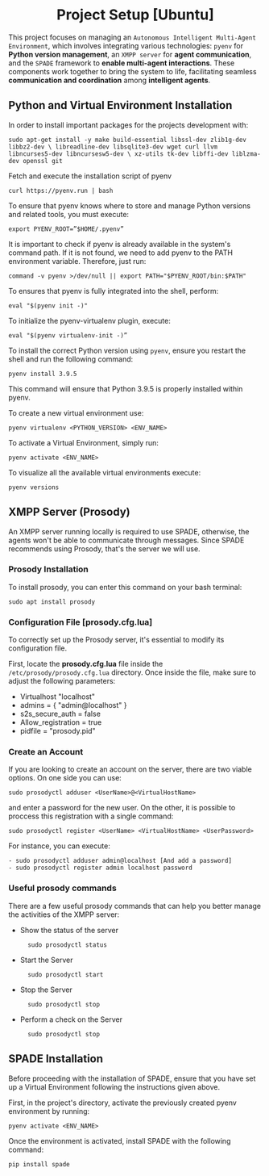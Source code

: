 <div align="center">

# Project Setup [Ubuntu]
</div>

This project focuses on managing an ``Autonomous Intelligent Multi-Agent Environment``, which involves integrating various technologies: ``pyenv`` for **Python version management**, an ``XMPP server`` for **agent communication**, and the ``SPADE`` framework to **enable multi-agent interactions**. These components work together to bring the system to life, facilitating seamless **communication and coordination** among **intelligent agents**.

## Python and Virtual Environment Installation

In order to install important packages for the projects development with:

    sudo apt-get install -y make build-essential libssl-dev zlib1g-dev libbz2-dev \ libreadline-dev libsqlite3-dev wget curl llvm libncurses5-dev libncursesw5-dev \ xz-utils tk-dev libffi-dev liblzma-dev openssl git

Fetch and execute the installation script of pyenv

    curl https://pyenv.run | bash

To ensure that pyenv knows where to store and manage Python versions and related tools, you must execute:

    export PYENV_ROOT=”$HOME/.pyenv”

It is important to check if pyenv is already available in the system's command path. If it is not found, we need to add pyenv to the PATH environment variable. Therefore, just run:

    command -v pyenv >/dev/null || export PATH="$PYENV_ROOT/bin:$PATH"

To ensures that pyenv is fully integrated into the shell, perform:

    eval "$(pyenv init -)"

To initialize the pyenv-virtualenv plugin, execute:

    eval "$(pyenv virtualenv-init -)”

To install the correct Python version using ``pyenv``, ensure you restart the shell and run the following command:

    pyenv install 3.9.5

This command will ensure that Python 3.9.5 is properly installed within pyenv.

To create a new virtual environment use:

    pyenv virtualenv <PYTHON_VERSION> <ENV_NAME>

To activate a Virtual Environment, simply run:

    pyenv activate <ENV_NAME>

To visualize all the available virtual environments execute:

    pyenv versions

## XMPP Server (Prosody)

An XMPP server running locally is required to use SPADE, otherwise, the agents won't be able to communicate through messages. Since SPADE recommends using Prosody, that's the server we will use.

### Prosody Installation

To install prosody, you can enter this command on your bash terminal:

    sudo apt install prosody

### Configuration File [prosody.cfg.lua]

To correctly set up the Prosody server, it's essential to modify its configuration file.

First, locate the **prosody.cfg.lua** file inside the ``/etc/prosody/prosody.cfg.lua`` directory. Once inside the file, make sure to adjust the following parameters:

- Virtualhost "localhost"
- admins = { "admin@localhost" }
- s2s_secure_auth = false
- Allow_registration = true
- pidfile = "prosody.pid"

### Create an Account

If you are looking to create an account on the server, there are two viable options. On one side you can use:

    sudo prosodyctl adduser <UserName>@<VirtualHostName>

and enter a password for the new user. On the other, it is possible to proccess this registration with a single command:

    sudo prosodyctl register <UserName> <VirtualHostName> <UserPassword>

For instance, you can execute:

    - sudo prosodyctl adduser admin@localhost [And add a password]
    - sudo prosodyctl register admin localhost password

### Useful prosody commands

There are a few useful prosody commands that can help you better manage the activities of the XMPP server:

- Show the status of the server
    
        sudo prosodyctl status

- Start the Server
    
        sudo prosodyctl start

- Stop the Server
    
        sudo prosodyctl stop

- Perform a check on the Server
    
        sudo prosodyctl stop

## SPADE Installation

Before proceeding with the installation of SPADE, ensure that you have set up a Virtual Environment following the instructions given above.

First, in the project's directory, activate the previously created pyenv environment by running:

    pyenv activate <ENV_NAME>

Once the environment is activated, install SPADE with the following command:

    pip install spade